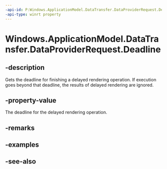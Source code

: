 ```yaml
---
-api-id: P:Windows.ApplicationModel.DataTransfer.DataProviderRequest.Deadline
-api-type: winrt property
---
```


<!-- Property syntax
public Windows.Foundation.DateTime Deadline { get; }
-->

# Windows.ApplicationModel.DataTransfer.DataProviderRequest.Deadline

## -description
Gets the deadline for finishing a delayed rendering operation. If execution goes beyond that deadline, the results of delayed rendering are ignored.

## -property-value
The deadline for the delayed rendering operation.

## -remarks

## -examples

## -see-also
